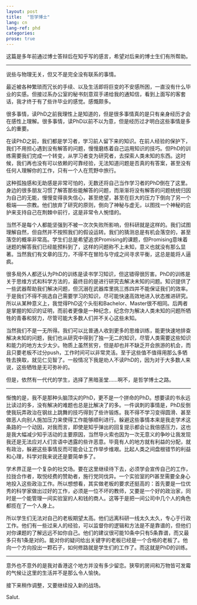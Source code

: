 ```yaml
---
layout: post
title:  "哲学博士"
lang: cn
lang-ref: phd
categories: 
prose: true
---
```


这篇是多年前通过博士答辩后在知乎写的感言，希望对后来的博士生们有所帮助。

***

说些与物理无关，但又不是完全没有联系的事情。

最近被各种繁琐而冗长的手续、以及生活即将巨变的不安感所困，一直没有什么毕业的实感。但接过系办公室的秘书刻意双手递给我的通知信，看到上面写的客套话，我才终于有了些许毕业的感觉。感慨颇多。

很多事情，读PhD之前我理性上是知道的，但是很多事情真的是只有亲身经历才会在感性上理解。很多事情，读PhD以前不以为意，但是经历过才明白这些事情是多么的重要。

在读PhD之前，我们都是学习者，学习前人留下来的知识。在前人经验的保护下，我们不用担心遇到没有解答的问题，慢慢磨练着自己运用知识的技巧。但PhD的训练需要我们完成一个转变，从学习者变为研究者，去探索人类未知的东西。这时候，我们再也没有可以依赖的可靠经验，无法知道问题是否真的有答案，甚至没有任何人理解你的工作，只有一个人在荒野中旅行。

这种孤独感和无助感是非常可怕的，无数还将自己当作学习者的PhD倒在了这里。身边的很多朋友习惯了解答那些能解答的问题，而渐渐将没有解答的问题统统归因为自己的无能，慢慢变得丧失信心，甚至绝望，甚至在巨大的压力下倒向了另一个极端——宗教。他们放弃了研究的原则，倒向了神秘与虚无，以图找一个神秘的庇护来支持自己在荆棘中前行，这是非常令人惋惜的。

当然不是每个人都能坚强到不被一次次失败所影响，但科研就是这样的。我们试图理解自然，但自然并不按照我们的假设运转。我们的猜测总是有机会落空的，甚至落空的概率非常高。学生们总是希望追求Promising的课题，但Promising意味着谜题的解答我们已经能预料到了，这样的问题称不上未知，意义也就没有那么显著。当然我们有文章的压力，不得不在冒险与守成之间寻求平衡，这总是能将人逼疯。

很多局外人都还认为PhD的训练是读书学习知识，但这错得很厉害。PhD的训练是关于思维方式和科学方法的，最终目的是进行研究去解决未知的问题。知识提供了一些武器帮助我们解决问题，但沉溺在武器库里挑三拣四并不能保证我们的效率。于是我们不得不挑选自己需要学习的知识，尽可能快速高效地进入状态推进研究。所以从某种意义上，我觉得PhD这个头衔和Bachelor、Master很不相同。后两者是掌握的知识的证明，而前者更像是一种纪念，纪念你为解决人类未知的问题所牺牲的青春和努力，尽管可能大多数人们并不关心这些未知。

当然我们不是一无所得。我们可以比普通人收到更多的思维训练，能更快速地排查解决未知的问题，我们也从研究中得到了独一无二的知识，尽管人类需要这些知识和能力的地方太少太少。物质上虽然贫穷，但是却也并不缺乏开会旅游的机会，而且只要老板不过分push，工作时间可以非常灵活。至于这些值不值得用那么多牺牲去换取，就见仁见智了。一般情况下我是劝人不读PhD的，因为对于大多数人来说，这些牺牲是无可弥补的。

但是，依然有一代代的学生，选择了黑暗圣堂……啊不，是哲学博士之路。

***

惭愧的是，我不是那种头脑顶尖的PhD，更不是一个拼命的PhD。想要读的书永远比读过的多，没有解决的难题也总是比解决了的多。一件讽刺的事情是，PhD反倒使我玩弄政治在钢丝上跳舞的技巧得到了些许锻炼。我不得不学习变得圆滑、甚至做恶人向别人施加压力来使得工作能够顺利进行。躲避这些事情本来是我走学术这条路的一个动因，对我而言，即使是知乎弹出的回复提示都会让我倍感压力，这也是我大幅减少知乎活动的主要原因，当然导火索也因为一次无意义的争吵让我发现我还是无法应对人们言语中透露的些许恶意。毕竟有人的地方就有利益的分配，就有政治，躲避这些事情反而可能会让工作举步维艰。比起人类之间盘根错节的利益和心理，科学对我来说还是要简单多了。

学术界正是一个复杂的社交场。要在这里继续待下去，必须学会宣传自己的工作，拉拢合作者，取悦经费的赞助者，施行党同伐异。一个实验室的PI甚至需要全身心地投入这些政治工作。所以想想看，其实做老板的要求还挺高的：首先要是一位优秀的科学家做出过好的工作，必须是一位不坏的教师，又要是一个好的政治家，同时是一个能管理一间实验室的人和钱的商人。这等于是把一间公司中几个人的角色都揽在了一个人身上。

所以学生们无法对自己的老板期望太高。他们远离科研一线太久太久，专心于行政工作。他们有一些过来人的经验，可以监督你的逻辑和方法是不是靠谱的，但他们对你课题的了解远远不如你自己。他们的建议很可能10条中只有5条靠谱，而又最多只有1条是对的。能对你的疑问给出关键字的老板已经是一个合格的老板了。他向一个方向投出一颗石子，如何修路就是学生们的工作了。而这就是PhD的训练。

***

意外也不意外的是我对香港这个地方并没有多少留恋。狭窄的房间和万物皆可发霉的气候让这里的生活并不是那么令人愉快。

接下来稍作调整，又要继续投入新的战场。

Salut.